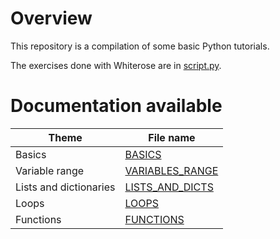# Overview

This repository is a compilation of some basic Python tutorials.

The exercises done with Whiterose are in [script.py](script.py).

# Documentation available

| Theme                  | File name                                    |
|------------------------|----------------------------------------------|
| Basics                 | [BASICS](README/BASICS.md)                   |
| Variable range         | [VARIABLES_RANGE](README/VARIABLE_RANGE.md)  |
| Lists and dictionaries | [LISTS_AND_DICTS](README/LISTS_AND_DICTS.md) |
| Loops                  | [LOOPS](README/LOOPS.md)                     |
| Functions              | [FUNCTIONS](README/FUNCTIONS.md)             |





